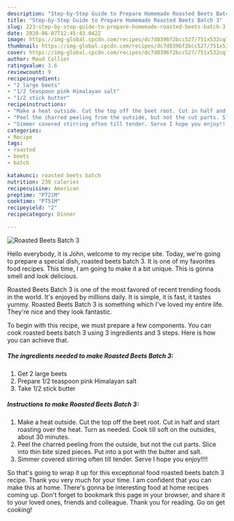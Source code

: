 ```yaml
---
description: "Step-by-Step Guide to Prepare Homemade Roasted Beets Batch 3"
title: "Step-by-Step Guide to Prepare Homemade Roasted Beets Batch 3"
slug: 223-step-by-step-guide-to-prepare-homemade-roasted-beets-batch-3
date: 2020-06-07T12:45:43.042Z
image: https://img-global.cpcdn.com/recipes/dc7d8396f2bcc527/751x532cq70/roasted-beets-batch-3-recipe-main-photo.jpg
thumbnail: https://img-global.cpcdn.com/recipes/dc7d8396f2bcc527/751x532cq70/roasted-beets-batch-3-recipe-main-photo.jpg
cover: https://img-global.cpcdn.com/recipes/dc7d8396f2bcc527/751x532cq70/roasted-beets-batch-3-recipe-main-photo.jpg
author: Maud Collier
ratingvalue: 3.6
reviewcount: 9
recipeingredient:
- "2 large beets"
- "1/2 teaspoon pink Himalayan salt"
- "1/2 stick butter"
recipeinstructions:
- "Make a heat outside. Cut the top off the beet root. Cut in half and start roasting over the heat. Turn as needed. Cook till soft on the outsides, about 30 minutes."
- "Peel the charred peeling from the outside, but not the cut parts. Slice into thin bite sized pieces. Put into a pot with the butter and salt."
- "Simmer covered stirring often till tender. Serve I hope you enjoy!!!!"
categories:
- Recipe
tags:
- roasted
- beets
- batch

katakunci: roasted beets batch 
nutrition: 230 calories
recipecuisine: American
preptime: "PT21M"
cooktime: "PT51M"
recipeyield: "2"
recipecategory: Dinner

---
```



![Roasted Beets Batch 3](https://img-global.cpcdn.com/recipes/dc7d8396f2bcc527/751x532cq70/roasted-beets-batch-3-recipe-main-photo.jpg)

Hello everybody, it is John, welcome to my recipe site. Today, we're going to prepare a special dish, roasted beets batch 3. It is one of my favorites food recipes. This time, I am going to make it a bit unique. This is gonna smell and look delicious.



Roasted Beets Batch 3 is one of the most favored of recent trending foods in the world. It's enjoyed by millions daily. It is simple, it is fast, it tastes yummy. Roasted Beets Batch 3 is something which I've loved my entire life. They're nice and they look fantastic.


To begin with this recipe, we must prepare a few components. You can cook roasted beets batch 3 using 3 ingredients and 3 steps. Here is how you can achieve that.

<!--inarticleads1-->

##### The ingredients needed to make Roasted Beets Batch 3:

1. Get 2 large beets
1. Prepare 1/2 teaspoon pink Himalayan salt
1. Take 1/2 stick butter




<!--inarticleads2-->

##### Instructions to make Roasted Beets Batch 3:

1. Make a heat outside. Cut the top off the beet root. Cut in half and start roasting over the heat. Turn as needed. Cook till soft on the outsides, about 30 minutes.
1. Peel the charred peeling from the outside, but not the cut parts. Slice into thin bite sized pieces. Put into a pot with the butter and salt.
1. Simmer covered stirring often till tender. Serve I hope you enjoy!!!!




So that's going to wrap it up for this exceptional food roasted beets batch 3 recipe. Thank you very much for your time. I am confident that you can make this at home. There's gonna be interesting food at home recipes coming up. Don't forget to bookmark this page in your browser, and share it to your loved ones, friends and colleague. Thank you for reading. Go on get cooking!
